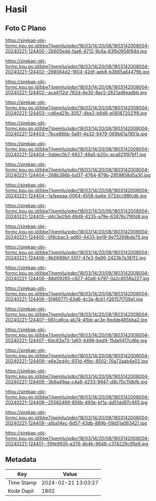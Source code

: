 # Hasil

## Foto C Plano

https://sirekap-obj-formc.kpu.go.id/bbe7/pemilu/pdpr/18/03/14/20/08/1803142008004-20240221-124400--26605ed4-faa6-4712-9c6a-83fb0954f94d.jpg

https://sirekap-obj-formc.kpu.go.id/bbe7/pemilu/pdpr/18/03/14/20/08/1803142008004-20240221-124402--298084d2-1604-42df-aeb8-b3665a64479b.jpg

https://sirekap-obj-formc.kpu.go.id/bbe7/pemilu/pdpr/18/03/14/20/08/1803142008004-20240221-124402--aca4112d-782d-4e30-8ac5-2621ad6eadbb.jpg

https://sirekap-obj-formc.kpu.go.id/bbe7/pemilu/pdpr/18/03/14/20/08/1803142008004-20240221-124403--cd6ed21b-3057-4be2-b6d9-e081872021f6.jpg

https://sirekap-obj-formc.kpu.go.id/bbe7/pemilu/pdpr/18/03/14/20/08/1803142008004-20240221-124403--7bce86bb-5a91-4e32-9479-069b61a7851a.jpg

https://sirekap-obj-formc.kpu.go.id/bbe7/pemilu/pdpr/18/03/14/20/08/1803142008004-20240221-124404--0ddec0b7-6927-49a5-b20c-aca921f97bf1.jpg

https://sirekap-obj-formc.kpu.go.id/bbe7/pemilu/pdpr/18/03/14/20/08/1803142008004-20240221-124404--268b386b-bd37-4764-879b-2959858d5a30.jpg

https://sirekap-obj-formc.kpu.go.id/bbe7/pemilu/pdpr/18/03/14/20/08/1803142008004-20240221-124404--1a1eeeaa-0064-4558-ba6e-572dcc98fcdb.jpg

https://sirekap-obj-formc.kpu.go.id/bbe7/pemilu/pdpr/18/03/14/20/08/1803142008004-20240221-124405--d4c3e29d-49d9-4235-a79e-63876c7f6fd8.jpg

https://sirekap-obj-formc.kpu.go.id/bbe7/pemilu/pdpr/18/03/14/20/08/1803142008004-20240221-124405--0f6cbac3-ad60-4433-be19-9e75269bde75.jpg

https://sirekap-obj-formc.kpu.go.id/bbe7/pemilu/pdpr/18/03/14/20/08/1803142008004-20240221-124406--8b0688bf-55f7-47e3-9a96-2423b7a381f2.jpg

https://sirekap-obj-formc.kpu.go.id/bbe7/pemilu/pdpr/18/03/14/20/08/1803142008004-20240221-124406--88d09265-c827-40a8-b797-0a2c6558a227.jpg

https://sirekap-obj-formc.kpu.go.id/bbe7/pemilu/pdpr/18/03/14/20/08/1803142008004-20240221-124406--5f460771-63d6-4c3a-8cb1-f26157f709a1.jpg

https://sirekap-obj-formc.kpu.go.id/bbe7/pemilu/pdpr/18/03/14/20/08/1803142008004-20240221-124407--981ca6ca-ab74-4fbb-ac3e-6edde485bba2.jpg

https://sirekap-obj-formc.kpu.go.id/bbe7/pemilu/pdpr/18/03/14/20/08/1803142008004-20240221-124407--6dc63a73-1a60-4498-bed9-15da9417cd6e.jpg

https://sirekap-obj-formc.kpu.go.id/bbe7/pemilu/pdpr/18/03/14/20/08/1803142008004-20240221-124408--e6e2ed4c-931d-4fbc-8502-76a72aab4a02.jpg

https://sirekap-obj-formc.kpu.go.id/bbe7/pemilu/pdpr/18/03/14/20/08/1803142008004-20240221-124408--3b6a49aa-c4a8-4233-9947-d8c70c11dbfb.jpg

https://sirekap-obj-formc.kpu.go.id/bbe7/pemilu/pdpr/18/03/14/20/08/1803142008004-20240221-124408--25582499-856b-493e-bf1a-dd51dd97c465.jpg

https://sirekap-obj-formc.kpu.go.id/bbe7/pemilu/pdpr/18/03/14/20/08/1803142008004-20240221-124409--a1ba14ec-6d57-43db-889b-09d51a063421.jpg

https://sirekap-obj-formc.kpu.go.id/bbe7/pemilu/pdpr/18/03/14/20/08/1803142008004-20240221-124401--59fe9935-a376-4b4b-9648-c374229c95e6.jpg


## Metadata

| Key        | Value               |
| ---------- | ------------------- |
| Time Stamp | 2024-02-21 13:03:27 |
| Kode Dapil | 1802                |



